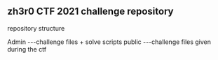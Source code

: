 ## zh3r0 CTF 2021 challenge repository 

repository structure

Admin
---challenge files + solve scripts
public
---challenge files given during the ctf
